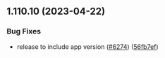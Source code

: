 ## 1.110.10 (2023-04-22)


### Bug Fixes

* release to include app version ([#6274](https://github.com/EddieHubCommunity/LinkFree/issues/6274)) ([56fb7ef](https://github.com/EddieHubCommunity/LinkFree/commit/56fb7ef425aadb30dcc595dda0badcc4674f746a))



